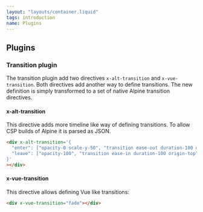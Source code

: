 ```yaml
---
layout: "layouts/container.liquid"
tags: introduction
name: Plugins
---
```


## Plugins

### Transition plugin

The transition plugin add two directives `x-alt-transition` and `x-vue-transition`. Both directives add another way to define transitions. The new definition is simply transformed to a set of native Alpine transition directives.

#### x-alt-transition

This directive adds more timeline like way of defining transitions. To allow CSP builds of Alpine it is parsed as JSON.

```html
<div x-alt-transition='{
  "enter": ["opacity-0 scale-y-50", "transition ease-out duration-100 origin-top", "opacity-100"],
  "leave": ["opacity-100", "transition ease-in duration-100 origin-top", "opacity-0 scale-y-50"]
}'
></div>
```

#### x-vue-transition

This directive allows defining Vue like transitions:

```html
<div x-vue-transition="fade"></div>
```
